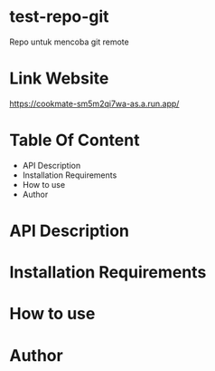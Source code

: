 # test-repo-git
Repo untuk mencoba git remote

# Link Website
https://cookmate-sm5m2qi7wa-as.a.run.app/

# Table Of Content
+ API Description
+ Installation Requirements
+ How to use
+ Author

# API Description
# Installation Requirements
# How to use
# Author
